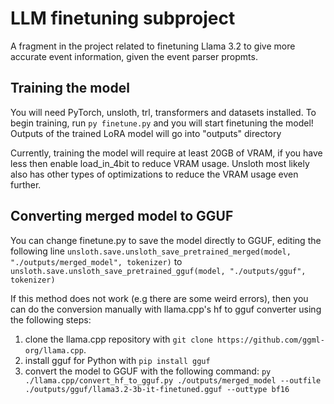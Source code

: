 # LLM finetuning subproject
A fragment in the project related to finetuning Llama 3.2 to give more accurate event information, given the event parser propmts.

## Training the model
You will need PyTorch, unsloth, trl, transformers and datasets installed. 
To begin training, run `py finetune.py` and you will start finetuning the model! Outputs of the trained LoRA model will go into "outputs" directory

Currently, training the model will require at least 20GB of VRAM, if you have less then enable load_in_4bit to reduce VRAM usage. 
Unsloth most likely also has other types of optimizations to reduce the VRAM usage even further.

## Converting merged model to GGUF
You can change finetune.py to save the model directly to GGUF, editing the following line `unsloth.save.unsloth_save_pretrained_merged(model, "./outputs/merged_model", tokenizer)` to `unsloth.save.unsloth_save_pretrained_gguf(model, "./outputs/gguf", tokenizer)`

If this method does not work (e.g there are some weird errors), then you can do the conversion manually with llama.cpp's hf to gguf converter using the following steps:
1) clone the llama.cpp repository with `git clone https://github.com/ggml-org/llama.cpp`.
2) install gguf for Python with `pip install gguf`
3) convert the model to GGUF with the following command:
`py ./llama.cpp/convert_hf_to_gguf.py ./outputs/merged_model --outfile ./outputs/gguf/llama3.2-3b-it-finetuned.gguf --outtype bf16`
